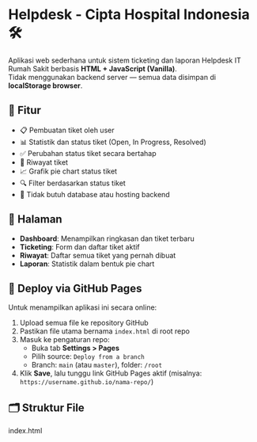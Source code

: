 # Helpdesk - Cipta Hospital Indonesia 🛠️

Aplikasi web sederhana untuk sistem ticketing dan laporan Helpdesk IT Rumah Sakit berbasis **HTML + JavaScript (Vanilla)**.  
Tidak menggunakan backend server — semua data disimpan di **localStorage browser**.

## 🔧 Fitur

- 📋 Pembuatan tiket oleh user
- 📊 Statistik dan status tiket (Open, In Progress, Resolved)
- ✅ Perubahan status tiket secara bertahap
- 🧾 Riwayat tiket
- 📈 Grafik pie chart status tiket
- 🔍 Filter berdasarkan status tiket
- 📁 Tidak butuh database atau hosting backend

## 📄 Halaman

- **Dashboard**: Menampilkan ringkasan dan tiket terbaru
- **Ticketing**: Form dan daftar tiket aktif
- **Riwayat**: Daftar semua tiket yang pernah dibuat
- **Laporan**: Statistik dalam bentuk pie chart

## 🚀 Deploy via GitHub Pages

Untuk menampilkan aplikasi ini secara online:

1. Upload semua file ke repository GitHub
2. Pastikan file utama bernama `index.html` di root repo
3. Masuk ke pengaturan repo:
   - Buka tab **Settings > Pages**
   - Pilih source: `Deploy from a branch`
   - Branch: `main` (atau `master`), folder: `/root`
4. Klik **Save**, lalu tunggu link GitHub Pages aktif (misalnya: `https://username.github.io/nama-repo/`)

## 🗂️ Struktur File
index.html
